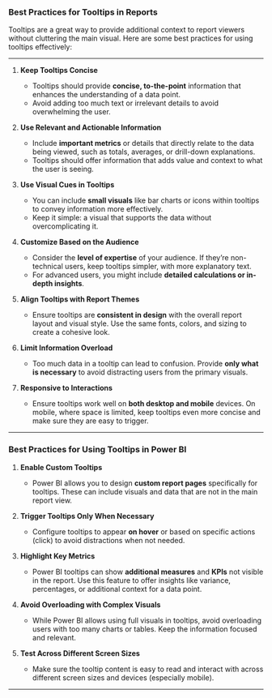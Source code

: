 ### **Best Practices for Tooltips in Reports**

Tooltips are a great way to provide additional context to report viewers without cluttering the main visual. Here are some best practices for using tooltips effectively:

---

1. **Keep Tooltips Concise**  
   - Tooltips should provide **concise, to-the-point** information that enhances the understanding of a data point.
   - Avoid adding too much text or irrelevant details to avoid overwhelming the user.

2. **Use Relevant and Actionable Information**  
   - Include **important metrics** or details that directly relate to the data being viewed, such as totals, averages, or drill-down explanations.
   - Tooltips should offer information that adds value and context to what the user is seeing.

3. **Use Visual Cues in Tooltips**  
   - You can include **small visuals** like bar charts or icons within tooltips to convey information more effectively.
   - Keep it simple: a visual that supports the data without overcomplicating it.

4. **Customize Based on the Audience**  
   - Consider the **level of expertise** of your audience. If they’re non-technical users, keep tooltips simpler, with more explanatory text.
   - For advanced users, you might include **detailed calculations or in-depth insights**.

5. **Align Tooltips with Report Themes**  
   - Ensure tooltips are **consistent in design** with the overall report layout and visual style. Use the same fonts, colors, and sizing to create a cohesive look.

6. **Limit Information Overload**  
   - Too much data in a tooltip can lead to confusion. Provide **only what is necessary** to avoid distracting users from the primary visuals.
   
7. **Responsive to Interactions**  
   - Ensure tooltips work well on **both desktop and mobile** devices. On mobile, where space is limited, keep tooltips even more concise and make sure they are easy to trigger.

---

### **Best Practices for Using Tooltips in Power BI**
1. **Enable Custom Tooltips**  
   - Power BI allows you to design **custom report pages** specifically for tooltips. These can include visuals and data that are not in the main report view.

2. **Trigger Tooltips Only When Necessary**  
   - Configure tooltips to appear **on hover** or based on specific actions (click) to avoid distractions when not needed.

3. **Highlight Key Metrics**  
   - Power BI tooltips can show **additional measures** and **KPIs** not visible in the report. Use this feature to offer insights like variance, percentages, or additional context for a data point.

4. **Avoid Overloading with Complex Visuals**  
   - While Power BI allows using full visuals in tooltips, avoid overloading users with too many charts or tables. Keep the information focused and relevant. 

5. **Test Across Different Screen Sizes**  
   - Make sure the tooltip content is easy to read and interact with across different screen sizes and devices (especially mobile).

---

